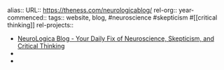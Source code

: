 alias::
URL:: https://theness.com/neurologicablog/
rel-org::
year-commenced::
tags:: website, blog, #neuroscience #skepticism #[[critical thinking]]
rel-projects::


- [NeuroLogica Blog - Your Daily Fix of Neuroscience, Skepticism, and Critical Thinking](https://theness.com/neurologicablog/)
-
-
